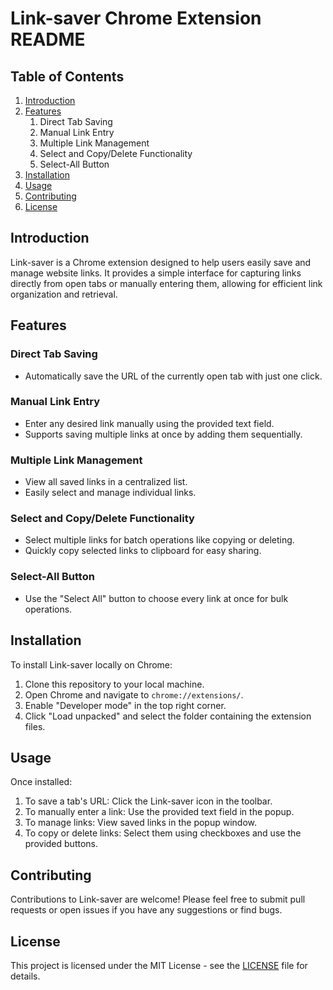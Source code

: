 # Link-saver Chrome Extension README

## Table of Contents

1. [Introduction](#introduction)
2. [Features](#features)
   1. Direct Tab Saving
   2. Manual Link Entry
   3. Multiple Link Management
   4. Select and Copy/Delete Functionality
   5. Select-All Button
3. [Installation](#installation)
4. [Usage](#usage)
5. [Contributing](#contributing)
6. [License](#license)

## Introduction

Link-saver is a Chrome extension designed to help users easily save and manage website links. It provides a simple interface for capturing links directly from open tabs or manually entering them, allowing for efficient link organization and retrieval.

## Features

### Direct Tab Saving

- Automatically save the URL of the currently open tab with just one click.

### Manual Link Entry

- Enter any desired link manually using the provided text field.
- Supports saving multiple links at once by adding them sequentially.

### Multiple Link Management

- View all saved links in a centralized list.
- Easily select and manage individual links.

### Select and Copy/Delete Functionality

- Select multiple links for batch operations like copying or deleting.
- Quickly copy selected links to clipboard for easy sharing.

### Select-All Button

- Use the "Select All" button to choose every link at once for bulk operations.

## Installation

To install Link-saver locally on Chrome:

1. Clone this repository to your local machine.
2. Open Chrome and navigate to `chrome://extensions/`.
3. Enable "Developer mode" in the top right corner.
4. Click "Load unpacked" and select the folder containing the extension files.

## Usage

Once installed:

1. To save a tab's URL: Click the Link-saver icon in the toolbar.
2. To manually enter a link: Use the provided text field in the popup.
3. To manage links: View saved links in the popup window.
4. To copy or delete links: Select them using checkboxes and use the provided buttons.

## Contributing

Contributions to Link-saver are welcome! Please feel free to submit pull requests or open issues if you have any suggestions or find bugs.

## License

This project is licensed under the MIT License - see the [LICENSE](LICENSE) file for details.
